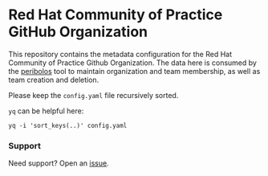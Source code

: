 # Red Hat Community of Practice GitHub Organization

This repository contains the metadata configuration for the Red Hat Community of Practice Github
Organization. The data here is consumed by the
[peribolos](https://git.k8s.io/test-infra/prow/cmd/peribolos)
tool to maintain organization and team membership, as well as team creation and deletion.

Please keep the `config.yaml` file recursively sorted.

`yq` can be helpful here:

```
yq -i 'sort_keys(..)' config.yaml
```

### Support

Need support? Open an [issue](https://github.com/redhat-cop/org/issues).
